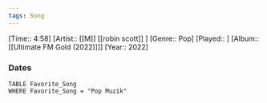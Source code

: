 ```yaml
---
tags: Song  
---
```

[Time:: 4:58]
[Artist:: [[M]] [[robin scott]] ]
[Genre:: Pop]
[Played:: ]
[Album:: [[Ultimate FM Gold (2022)]]]
[Year:: 2022]
### Dates
````dataview
TABLE Favorite_Song
WHERE Favorite_Song = "Pop Muzik"
````